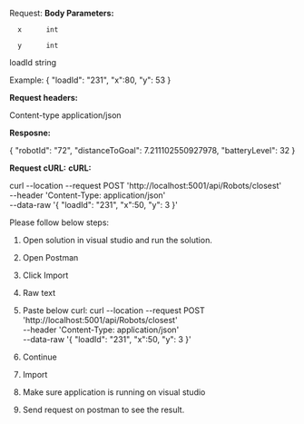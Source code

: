
Request:
**Body Parameters:**
 
      x	     int 
     
      y	     int
      
 loadId   	string
     
Example:
{
    "loadId": "231",
    "x":80,
    "y": 53
}

**Request headers:**

Content-type	application/json

**Resposne:**

{
    "robotId": "72",
    "distanceToGoal": 7.211102550927978,
    "batteryLevel": 32
}

**Request cURL:**
**cURL:**

curl --location --request POST 'http://localhost:5001/api/Robots/closest' \
--header 'Content-Type: application/json' \
--data-raw '{
    "loadId": "231",
    "x":50,
    "y": 3
}'

Please follow below steps:

1. Open solution in visual studio and run the solution.
2. Open Postman
3. Click Import
4. Raw text
5. Paste below curl:
curl --location --request POST 'http://localhost:5001/api/Robots/closest' \
--header 'Content-Type: application/json' \
--data-raw '{
    "loadId": "231",
    "x":50,
    "y": 3
}'

6. Continue
7. Import
8. Make sure application is running on visual studio
9. Send request on postman to see the result.
